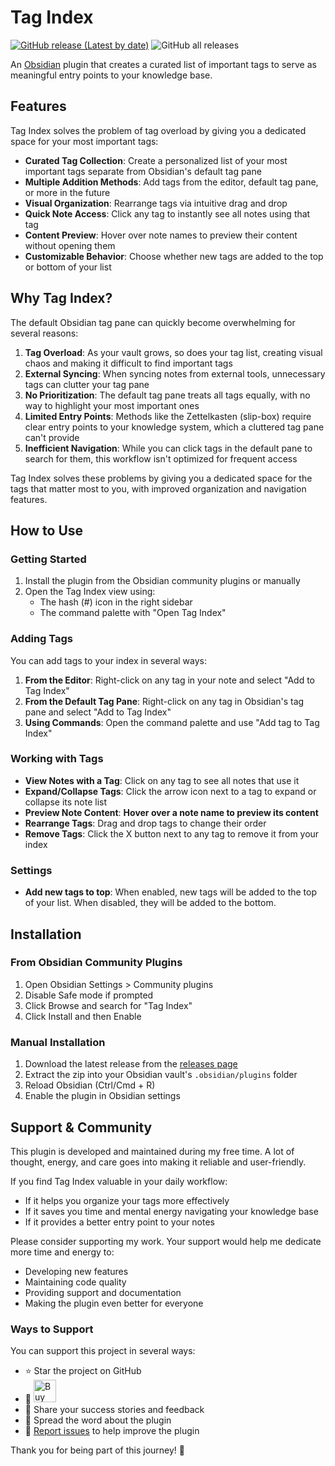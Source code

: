 # Tag Index

[![GitHub release (Latest by date)](https://img.shields.io/github/v/release/wenlzhang/obsidian-tag-index)](https://github.com/wenlzhang/obsidian-tag-index/releases) ![GitHub all releases](https://img.shields.io/github/downloads/wenlzhang/obsidian-tag-index/total?color=success)

An [Obsidian](https://obsidian.md) plugin that creates a curated list of important tags to serve as meaningful entry points to your knowledge base.

## Features

Tag Index solves the problem of tag overload by giving you a dedicated space for your most important tags:

- **Curated Tag Collection**: Create a personalized list of your most important tags separate from Obsidian's default tag pane
- **Multiple Addition Methods**: Add tags from the editor, default tag pane, or more in the future
- **Visual Organization**: Rearrange tags via intuitive drag and drop
- **Quick Note Access**: Click any tag to instantly see all notes using that tag
- **Content Preview**: Hover over note names to preview their content without opening them
- **Customizable Behavior**: Choose whether new tags are added to the top or bottom of your list

## Why Tag Index?

The default Obsidian tag pane can quickly become overwhelming for several reasons:

1. **Tag Overload**: As your vault grows, so does your tag list, creating visual chaos and making it difficult to find important tags
2. **External Syncing**: When syncing notes from external tools, unnecessary tags can clutter your tag pane
3. **No Prioritization**: The default tag pane treats all tags equally, with no way to highlight your most important ones
4. **Limited Entry Points**: Methods like the Zettelkasten (slip-box) require clear entry points to your knowledge system, which a cluttered tag pane can't provide
5. **Inefficient Navigation**: While you can click tags in the default pane to search for them, this workflow isn't optimized for frequent access

Tag Index solves these problems by giving you a dedicated space for the tags that matter most to you, with improved organization and navigation features.

## How to Use

### Getting Started

1. Install the plugin from the Obsidian community plugins or manually
2. Open the Tag Index view using:
   - The hash (#) icon in the right sidebar
   - The command palette with "Open Tag Index"

### Adding Tags

You can add tags to your index in several ways:

1. **From the Editor**: Right-click on any tag in your note and select "Add to Tag Index"
2. **From the Default Tag Pane**: Right-click on any tag in Obsidian's tag pane and select "Add to Tag Index"
3. **Using Commands**: Open the command palette and use "Add tag to Tag Index"

### Working with Tags

- **View Notes with a Tag**: Click on any tag to see all notes that use it
- **Expand/Collapse Tags**: Click the arrow icon next to a tag to expand or collapse its note list
- **Preview Note Content**: **Hover over a note name to preview its content**
- **Rearrange Tags**: Drag and drop tags to change their order
- **Remove Tags**: Click the X button next to any tag to remove it from your index

### Settings

- **Add new tags to top**: When enabled, new tags will be added to the top of your list. When disabled, they will be added to the bottom.

## Installation

### From Obsidian Community Plugins

1. Open Obsidian Settings > Community plugins
2. Disable Safe mode if prompted
3. Click Browse and search for "Tag Index"
4. Click Install and then Enable

### Manual Installation

1. Download the latest release from the [releases page](https://github.com/wenlzhang/obsidian-tag-index/releases)
2. Extract the zip into your Obsidian vault's `.obsidian/plugins` folder
3. Reload Obsidian (Ctrl/Cmd + R)
4. Enable the plugin in Obsidian settings

## Support & Community

This plugin is developed and maintained during my free time. A lot of thought, energy, and care goes into making it reliable and user-friendly.

If you find Tag Index valuable in your daily workflow:

- If it helps you organize your tags more effectively
- If it saves you time and mental energy navigating your knowledge base
- If it provides a better entry point to your notes

Please consider supporting my work. Your support would help me dedicate more time and energy to:

- Developing new features
- Maintaining code quality
- Providing support and documentation
- Making the plugin even better for everyone

### Ways to Support

You can support this project in several ways:

- ⭐ Star the project on GitHub
- 💝 <a href='https://ko-fi.com/C0C66C1TB' target='_blank'><img height='36' style='border:0px;height:36px;' src='https://storage.ko-fi.com/cdn/kofi1.png?v=3' border='0' alt='Buy Me a Coffee at ko-fi.com' /></a>
- 💌 Share your success stories and feedback
- 📢 Spread the word about the plugin
- 🐛 [Report issues](https://github.com/wenlzhang/obsidian-tag-index/issues) to help improve the plugin

Thank you for being part of this journey! 🙏
